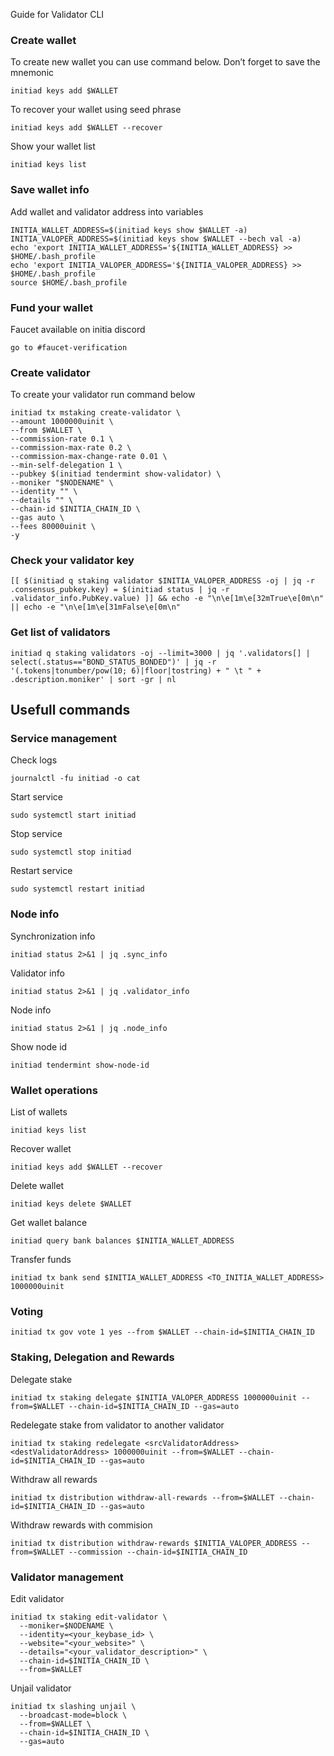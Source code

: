 Guide for Validator CLI

### Create wallet
To create new wallet you can use command below. Don’t forget to save the mnemonic
```
initiad keys add $WALLET
```

To recover your wallet using seed phrase
```
initiad keys add $WALLET --recover
```

Show your wallet list
```
initiad keys list
```

### Save wallet info
Add wallet and validator address into variables 
```
INITIA_WALLET_ADDRESS=$(initiad keys show $WALLET -a)
INITIA_VALOPER_ADDRESS=$(initiad keys show $WALLET --bech val -a)
echo 'export INITIA_WALLET_ADDRESS='${INITIA_WALLET_ADDRESS} >> $HOME/.bash_profile
echo 'export INITIA_VALOPER_ADDRESS='${INITIA_VALOPER_ADDRESS} >> $HOME/.bash_profile
source $HOME/.bash_profile
```

### Fund your wallet
Faucet available on initia discord
```
go to #faucet-verification
```

### Create validator

To create your validator run command below
```
initiad tx mstaking create-validator \
--amount 1000000uinit \
--from $WALLET \
--commission-rate 0.1 \
--commission-max-rate 0.2 \
--commission-max-change-rate 0.01 \
--min-self-delegation 1 \
--pubkey $(initiad tendermint show-validator) \
--moniker "$NODENAME" \
--identity "" \
--details "" \
--chain-id $INITIA_CHAIN_ID \
--gas auto \
--fees 80000uinit \
-y 
```

### Check your validator key
```
[[ $(initiad q staking validator $INITIA_VALOPER_ADDRESS -oj | jq -r .consensus_pubkey.key) = $(initiad status | jq -r .validator_info.PubKey.value) ]] && echo -e "\n\e[1m\e[32mTrue\e[0m\n" || echo -e "\n\e[1m\e[31mFalse\e[0m\n"
```

### Get list of validators
```
initiad q staking validators -oj --limit=3000 | jq '.validators[] | select(.status=="BOND_STATUS_BONDED")' | jq -r '(.tokens|tonumber/pow(10; 6)|floor|tostring) + " \t " + .description.moniker' | sort -gr | nl
```

## Usefull commands
### Service management
Check logs
```
journalctl -fu initiad -o cat
```

Start service
```
sudo systemctl start initiad
```

Stop service
```
sudo systemctl stop initiad
```

Restart service
```
sudo systemctl restart initiad
```

### Node info
Synchronization info
```
initiad status 2>&1 | jq .sync_info
```

Validator info
```
initiad status 2>&1 | jq .validator_info
```

Node info
```
initiad status 2>&1 | jq .node_info
```

Show node id
```
initiad tendermint show-node-id
```

### Wallet operations
List of wallets
```
initiad keys list
```

Recover wallet
```
initiad keys add $WALLET --recover
```

Delete wallet
```
initiad keys delete $WALLET
```

Get wallet balance
```
initiad query bank balances $INITIA_WALLET_ADDRESS
```

Transfer funds
```
initiad tx bank send $INITIA_WALLET_ADDRESS <TO_INITIA_WALLET_ADDRESS> 1000000uinit
```

### Voting
```
initiad tx gov vote 1 yes --from $WALLET --chain-id=$INITIA_CHAIN_ID
```

### Staking, Delegation and Rewards
Delegate stake
```
initiad tx staking delegate $INITIA_VALOPER_ADDRESS 1000000uinit --from=$WALLET --chain-id=$INITIA_CHAIN_ID --gas=auto
```

Redelegate stake from validator to another validator
```
initiad tx staking redelegate <srcValidatorAddress> <destValidatorAddress> 1000000uinit --from=$WALLET --chain-id=$INITIA_CHAIN_ID --gas=auto
```

Withdraw all rewards
```
initiad tx distribution withdraw-all-rewards --from=$WALLET --chain-id=$INITIA_CHAIN_ID --gas=auto
```

Withdraw rewards with commision
```
initiad tx distribution withdraw-rewards $INITIA_VALOPER_ADDRESS --from=$WALLET --commission --chain-id=$INITIA_CHAIN_ID
```

### Validator management
Edit validator
```
initiad tx staking edit-validator \
  --moniker=$NODENAME \
  --identity=<your_keybase_id> \
  --website="<your_website>" \
  --details="<your_validator_description>" \
  --chain-id=$INITIA_CHAIN_ID \
  --from=$WALLET
```

Unjail validator
```
initiad tx slashing unjail \
  --broadcast-mode=block \
  --from=$WALLET \
  --chain-id=$INITIA_CHAIN_ID \
  --gas=auto
```
